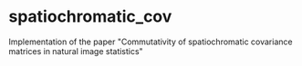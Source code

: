 # spatiochromatic_cov
Implementation of the paper "Commutativity of spatiochromatic covariance matrices in natural image statistics"
